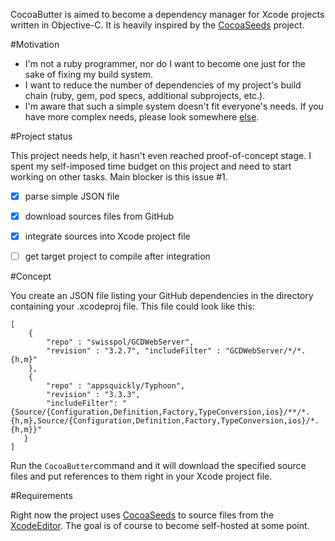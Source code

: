CocoaButter is aimed to become a dependency manager for Xcode projects written in Objective-C. It is heavily inspired by the [CocoaSeeds](https://github.com/devxoul/CocoaSeeds) project.

#Motivation

- I'm not a ruby programmer, nor do I want to become one just for the sake of fixing my build system. 
- I want to reduce the number of dependencies of my project's build chain (ruby, gem, pod specs, additional subprojects, etc.).
- I'm aware that such a simple system doesn't fit everyone's needs. If you have more complex needs, please look somewhere [else](https://cocoapods.org).

#Project status

This project needs help, it hasn't even reached proof-of-concept stage. I spent my self-imposed time budget on this project and need to start working on other tasks. Main blocker is this issue #1.

- [x] parse simple JSON file
- [x] download sources files from GitHub
- [x] integrate sources into Xcode project file
- [ ] get target project to compile after integration 


#Concept

You create an JSON file listing your GitHub dependencies in the directory containing your .xcodeproj file. This file could look like this:

    [
        {
            "repo" : "swisspol/GCDWebServer", 
            "revision" : "3.2.7", "includeFilter" : "GCDWebServer/*/*.{h,m}"
        },
        {
            "repo" : "appsquickly/Typhoon",
            "revision" : "3.3.3",
            "includeFilter": "{Source/{Configuration,Definition,Factory,TypeConversion,ios}/**/*.{h,m},Source/{Configuration,Definition,Factory,TypeConversion,ios}/*.{h,m}}"
       }
    ]

Run the `CocoaButter`command and it will download the specified source files and put references to them right in your Xcode project file.


#Requirements

Right now the project uses [CocoaSeeds](https://github.com/devxoul/CocoaSeeds) to source files from the [XcodeEditor](https://github.com/appsquickly/XcodeEditor). The goal is of course to become self-hosted at some point.
 
